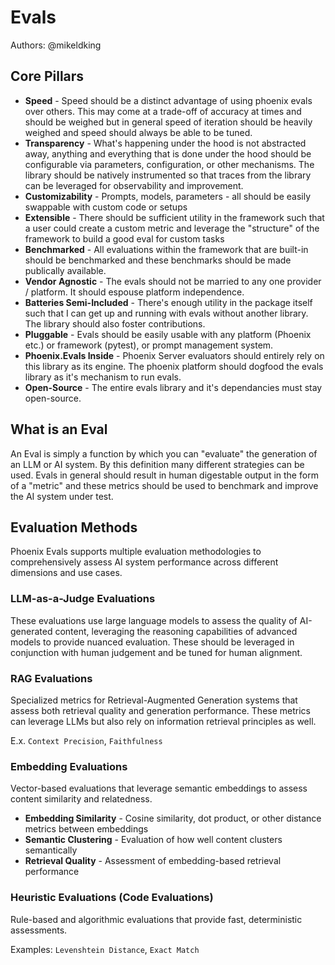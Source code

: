 # Evals

Authors: @mikeldking

## Core Pillars

- **Speed** - Speed should be a distinct advantage of using phoenix evals over others. This may come at a trade-off of accuracy at times and should be weighed but in general speed of iteration should be heavily weighed and speed should always be able to be tuned.
- **Transparency** - What's happening under the hood is not abstracted away, anything and everything that is done under the hood should be configurable via parameters, configuration, or other mechanisms. The library should be natively instrumented so that traces from the library can be leveraged for observability and improvement.
- **Customizability** - Prompts, models, parameters - all should be easily swappable with custom code or setups
- **Extensible** - There should be sufficient utility in the framework such that a user could create a custom metric and leverage the "structure" of the framework to build a good eval for custom tasks
- **Benchmarked** - All evaluations within the framework that are built-in should be benchmarked and these benchmarks should be made publically available.
- **Vendor Agnostic** - The evals should not be married to any one provider / platform. It should espouse platform independence.
- **Batteries Semi-Included** - There's enough utility in the package itself such that I can get up and running with evals without another library. The library should also foster contributions.
- **Pluggable** - Evals should be easily usable with any platform (Phoenix etc.) or framework (pytest), or prompt management system.
- **Phoenix.Evals Inside** - Phoenix Server evaluators should entirely rely on this library as its engine. The phoenix platform should dogfood the evals library as it's mechanism to run evals.
- **Open-Source** - The entire evals library and it's dependancies must stay open-source.

## What is an Eval


An Eval is simply a function by which you can "evaluate" the generation of an LLM or AI system. By this definition many different strategies can be used. Evals in general should result in human digestable output in the form of a "metric" and these metrics should be used to benchmark and improve the AI system under test.


## Evaluation Methods

Phoenix Evals supports multiple evaluation methodologies to comprehensively assess AI system performance across different dimensions and use cases.

### LLM-as-a-Judge Evaluations

These evaluations use large language models to assess the quality of AI-generated content, leveraging the reasoning capabilities of advanced models to provide nuanced evaluation. These should be leveraged in conjunction with human judgement and be tuned for human alignment.

### RAG Evaluations

Specialized metrics for Retrieval-Augmented Generation systems that assess both retrieval quality and generation performance. These metrics can leverage LLMs but also rely on information retrieval principles as well.

E.x. `Context Precision`, `Faithfulness`

### Embedding Evaluations

Vector-based evaluations that leverage semantic embeddings to assess content similarity and relatedness.

- **Embedding Similarity** - Cosine similarity, dot product, or other distance metrics between embeddings
- **Semantic Clustering** - Evaluation of how well content clusters semantically
- **Retrieval Quality** - Assessment of embedding-based retrieval performance

### Heuristic Evaluations (Code Evaluations)

Rule-based and algorithmic evaluations that provide fast, deterministic assessments.

Examples: `Levenshtein Distance`, `Exact Match`
